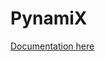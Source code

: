 # PynamiX

[Documentation here](https://pages.github.sydney.edu.au/scigem/pynamix/build/html/index.html)
